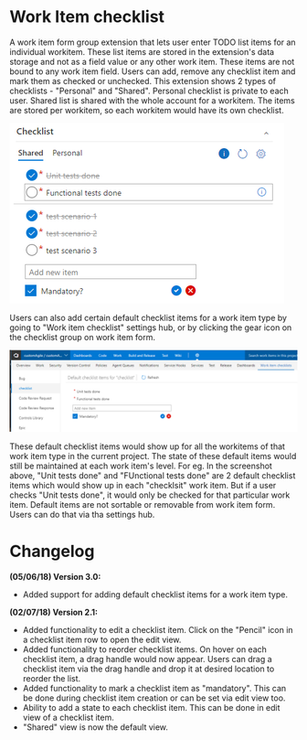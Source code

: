 # Work Item checklist

A work item form group extension that lets user enter TODO list items for an individual workitem. These list items are stored in the extension's data storage and not as a field value or any other work item. These items are not bound to any work item field. 
Users can add, remove any checklist item and mark them as checked or unchecked. This extension shows 2 types of checklists - "Personal" and "Shared". Personal checklist is private to each user. Shared list is shared with the whole account for a workitem. The items are stored per workitem, so each workitem would have its own checklist.

![Group](images/checklist.png)

Users can also add certain default checklist items for a work item type by going to "Work item checklist" settings hub, or by clicking the gear icon on the checklist group on work item form.

![Group](images/default.png)

These default checklist items would show up for all the workitems of that work item type in the current project. The state of these default items would still be maintained at each work item's level. For eg. In the screenshot above, "Unit tests done" and "FUnctional tests done" are 2 default checklist items which would show up in each "checklsit" work item. But if a user checks "Unit tests done", it would only be checked for that particular work item.
Default items are not sortable or removable from work item form. Users can do that via tha settings hub.

# Changelog
<a name="changelog" id="changelog"></a>
**(05/06/18) Version 3.0:** 
* Added support for adding default checklist items for a work item type.

**(02/07/18) Version 2.1:** 
* Added functionality to edit a checklist item. Click on the "Pencil" icon in a checklist item row to open the edit view.
* Added functionality to reorder checklist items. On hover on each checklist item, a drag handle would now appear. Users can drag a checklist item via the drag handle and drop it at desired location to reorder the list.
* Added functionality to mark a checklist item as "mandatory". This can be done during checklist item creation or can be set via edit view too.
* Ability to add a state to each checklist item. This can be done in edit view of a checklist item.
* "Shared" view is now the default view.